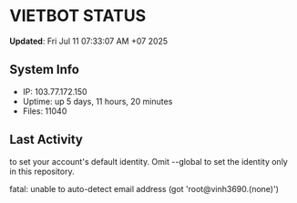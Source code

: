 # VIETBOT STATUS
**Updated**: Fri Jul 11 07:33:07 AM +07 2025

## System Info
- IP: 103.77.172.150
- Uptime: up 5 days, 11 hours, 20 minutes
- Files: 11040

## Last Activity

to set your account's default identity.
Omit --global to set the identity only in this repository.

fatal: unable to auto-detect email address (got 'root@vinh3690.(none)')
